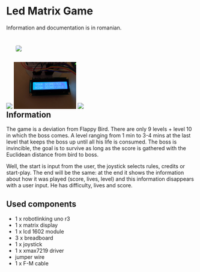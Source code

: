 # Led Matrix Game

<p>Information and documentation is in romanian.</p>
<a href = "https://drive.google.com/open?id=1pw-dHcAWsJrTj6GxN-NlucRSvHBX6qij"><img src="http://intranet.tuck.dartmouth.edu/assets/img/tc-img-grid-video.png" width="20%" style = "margin : 25px; box-sizing: border-box; border-radius: 0.2em;"/></a>


<div style="float: left;">
  <img src="img1.jpg" width="33%"/>
  <img src="img2.jpg" width="33%"/>
  <img src="img3.jpg" width="33%"/>
</div>

<h2>Information</h2>
<p> The game is a deviation from Flappy Bird. There are only 9 levels + level 10 in which the boss comes. A level ranging from 1 min to 3-4 mins at the last level that keeps the boss up until all his life is consumed. The boss is invincible, the goal is to survive as long as the score is gathered with the Euclidean distance from bird to boss. </p>
<p> Well, the start is input from the user, the joystick selects rules, credits or start-play. The end will be the same: at the end it shows the information about how it was played (score, lives, level) and this information disappears with a user input. He has difficulty, lives and score. </p>
<h2>Used components</h2>
<ul>
  <li>1 x robotlinking uno r3</li>
  <li>1 x matrix display</li>
  <li>1 x lcd 1602 module</li>
  <li>3 x breadboard</li>
  <li>1 x joystick</li>
  <li>1 x xmax7219 driver</li>
  <li>jumper wire</li>
  <li>1 x F-M cable</li>
</ul>
